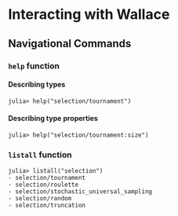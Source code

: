 # Interacting with Wallace

## Navigational Commands

### `help` function

#### Describing types

```
julia> help("selection/tournament")
```

#### Describing type properties

```
julia> help("selection/tournament:size")
```

### `listall` function

```
julia> listall("selection")
- selection/tournament
- selection/roulette
- selection/stochastic_universal_sampling
- selection/random
- selection/truncation
```
